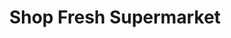 ---
title: "Shop Fresh Supermarket"
url: /new-hyde-park/shop-fresh-supermarket/
shop: supermarket
---
